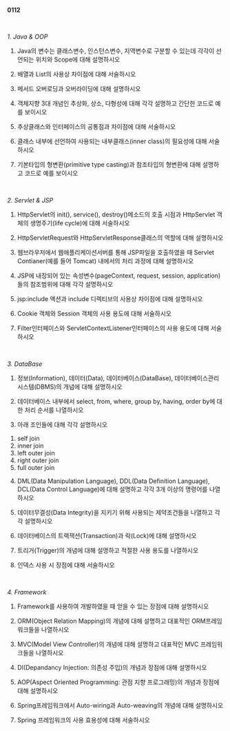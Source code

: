 **0112**

<br>

*1. Java & OOP*
1. Java의 변수는 클래스변수, 인스턴스변수, 지역변수로 구분할 수 있는데 각각이 선언되는 위치와 Scope에 대해 설명하시오

2. 배열과 List의 사용상 차이점에 대해 서술하시오

3. 메서드 오버로딩과 오버라이딩에 대해 설명하시오

4. 객체지향 3대 개념인 추상화, 상소, 다형성에 대해 각각 설명하고 간단한 코드로 예를 보이시오

5. 추상클래스와 인터페이스의 공통점과 차이점에 대해 서술하시오

6. 클래스 내부에 선언하여 사용되는 내부클래스(inner class)의 필요성에 대해 서술하시오

7. 기본타입의 형변환(primitive type casting)과 참조타입의 형변환에 대해 설명하고 코드로 예를 보이시오

<br>

*2. Servlet & JSP*
1. HttpServlet의 init(), service(), destroy()메소드의 호출 시점과 HttpServlet 객체의 생명주기(life cycle)에 대해 서술하시오

2. HttpServletRequest와 HttpServletResponse클래스의 역할에 대해 설명하시오

3. 웹브라우저에서 웹애플리케이션서버를 통해 JSP파일을 호출하였을 때 Servlet Contianer(예를 들어 Tomcat) 내에서의 처리 과정에 대해 설명하시오

4. JSP에 내장되어 있는 속성변수(pageContext, request, session, application)들의 참조범위에 대해 각각 설명하시오

5. jsp:include 액션과 include 디렉티브의 사용상 차이점에 대해 설명하시오

6. Cookie 객체와 Session 객체의 사용 용도에 대해 서술하시오

7. Filter인터페이스와 ServletContextListener인터페이스의 사용 용도에 대해 서술하시오

<br>

*3. DataBase*
1. 정보(Information), 데이터(Data), 데이터베이스(DataBase), 데이터베이스관리시스템(DBMS)의 개념에 대해 설명하시오

2. 데이터베이스 내부에서 select, from, where, group by, having, order by에 대한 처리 순서를 나열하시오

3. 아래 조인들에 대해 각각 설명하시오
1) self join
2) inner join
3) left outer join
4) right outer join
5) full outer join

4. DML(Data Manipulation Language), DDL(Data Definition Language), DCL(Data Control Language)에 대해 설명하고 각각 3개 이상의 명령어를 나열하시오

5. 데이터무결성(Data Integrity)을 지키기 위해 사용되는 제약조건들을 나열하고 각각 설명하시오

6. 데이터베이스의 트랙잭션(Transaction)과 락(Lock)에 대해 설명하시오

7. 트리거(Trigger)의 개념에 대해 설명하고 적절한 사용 용도를 나열하시오

8. 인덱스 사용 시 장점에 대해 서술하시오

<br>

*4. Framework*
1. Framework를 사용하여 개발하였을 때 얻을 수 있는 장점에 대해 설명하시오

2. ORM(Object Relation Mapping)의 개념에 대해 설명하고 대표적인 ORM프레임워크들을 나열하시오

3. MVC(Model View Controller)의 개념에 대해 설명하고 대표적인 MVC 프레임워크들을 나열하시오

4. DI(Depandancy Injection: 의존성 주입)의 개념과 장점에 대해 설명하시오

5. AOP(Aspect Oriented Programming: 관점 지향 프로그래밍)의 개념과 장점에 대해 설명하시오

6. Spring프레임워크에서 Auto-wiring과 Auto-weaving의 개념에 대해 설명하시오

7. Spring 프레임워크의 사용 효용성에 대해 서술하시오
